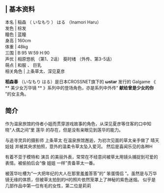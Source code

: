 |  **基本资料**  
---  
本名  |  稲森  （  いなもり  ）  はる  （Inamori Haru）   
发色  |  棕发   
瞳色  |  蓝瞳   
身高  |  160cm   
体重  |  48kg   
三围  |  B:95 W:59 H:90   
声优  |  相原悠帆  （第1、2话）  葵时绪  （外传、第3-5话）   
萌点  |  和服  、  巨乳   
相关角色  |  上条草太、深见夏彦   
  
**稻森春** （いなもり はる）是日本CROSSNET旗下的 **ωstar** 发行的  Galgame  《 ** 美少女万华镜  **
》系列中的登场角色，亦是系列中外传“ **献给曾是少女的你** ”的女主角。

##  简介

作为温泉旅馆的侍者小姐而贯穿游戏故事的角色，从深见夏彦等住客的口中知晓“人偶之间”里  莲华  的存在，但是没有亲眼见到莲华的能力。

与追寻灵异的摄影师  上条草太  在温泉旅馆邂逅，为初次见面的草太亲手做了  晴天娃娃  并被其央求拍照，意外的温柔令草太坠入爱河。
然后是喜闻乐见的各种H

有着不亚于模特和  演员  的美丽外表，常常在不经意间被草太用镜头捕捉到可爱的表情。被偷拍后会“像  姐姐  一样”责备草太一番。

被莲华吐槽为“一大把年纪的大人在那里羞羞答答”的“  笨蛋情侣  ”。虽然是与万华镜无缘的体质，但被草太拍到的H的照片依然笼罩上了神秘的紫色迷烟。
似乎是几部作品中第一位有毛的女性，第二位是莉莉

  